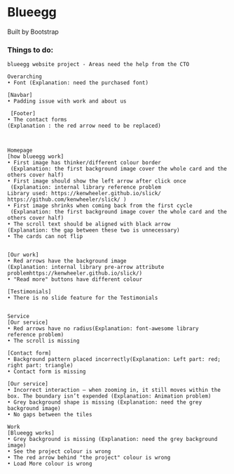 # Blueegg
Built by Bootstrap

### Things to do:
	blueegg website project - Areas need the help from the CTO

	Overarching
	• Font (Explanation: need the purchased font)

	[Navbar]
	• Padding issue with work and about us 

	 [Footer]
	• The contact forms
	(Explanation : the red arrow need to be replaced) 



	Homepage
	[how blueegg work]
	• First image has thinker/different colour border
	 (Explanation: the first background image cover the whole card and the others cover half)
	• First image should show the left arrow after click once
	 (Explanation: internal library reference problem
	Library used: https://kenwheeler.github.io/slick/ https://github.com/kenwheeler/slick/ )
	• First image shrinks when coming back from the first cycle
	 (Explanation: the first background image cover the whole card and the others cover half)
	• The scroll text should be aligned with black arrow 
	(Explanation: the gap between these two is unnecessary)
	• The cards can not flip 


	[Our work]
	• Red arrows have the background image  
	(Explanation: internal library pre-arrow attribute problemhttps://kenwheeler.github.io/slick/)
	• "Read more" buttons have different colour 

	[Testimonials]
	• There is no slide feature for the Testimonials 


	Service
	[Our service]
	• Red arrows have no radius(Explanation: font-awesome library reference problem)
	• The scroll is missing

	[Contact form]
	• Background pattern placed incorrectly(Explanation: Left part: red; right part: triangle)
	• Contact form is missing

	[Our service]
	• Incorrect interaction – when zooming in, it still moves within the box. The boundary isn’t expended (Explanation: Animation problem)
	• Grey background shape is missing (Explanation: need the grey background image)
	• No gaps between the tiles

	Work
	[Blueegg works]
	• Grey background is missing (Explanation: need the grey background image)
	• See the project colour is wrong 
	• The red arrow behind "the project" colour is wrong 
	• Load More colour is wrong

